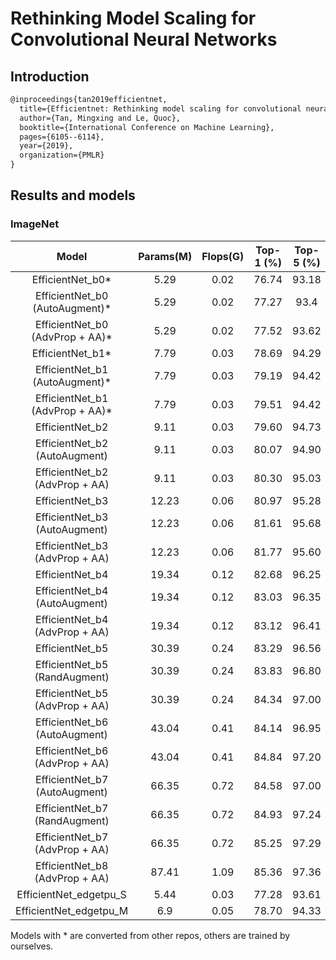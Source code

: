 # Rethinking Model Scaling for Convolutional Neural Networks

## Introduction

<!-- [ALGORITHM] -->

```latex
@inproceedings{tan2019efficientnet,
  title={Efficientnet: Rethinking model scaling for convolutional neural networks},
  author={Tan, Mingxing and Le, Quoc},
  booktitle={International Conference on Machine Learning},
  pages={6105--6114},
  year={2019},
  organization={PMLR}
}
```

## Results and models

### ImageNet

|         Model         | Params(M) | Flops(G) | Top-1 (%) | Top-5 (%) | Config | Download |
|:---------------------:|:---------:|:--------:|:---------:|:---------:|:---------:|:--------:|
| EfficientNet_b0*               | 5.29 | 0.02  | 76.74 | 93.18 | [config](https://github.com/open-mmlab/mmclassification/blob/master/configs/efficientnet/efficientnet_b0_b32x8_imagenet.py) |  [model](https://download.openmmlab.com/mmclassification/v0/efficientnet/efficientnet_b0_20200902-fbd07c93.pth) &#124; - |
| EfficientNet_b0 (AutoAugment)* | 5.29 | 0.02  | 77.27 | 93.4 | [config](https://github.com/open-mmlab/mmclassification/blob/master/configs/efficientnet/efficientnet_b0_b32x8_imagenet.py) |[model](https://download.openmmlab.com/mmclassification/v0/efficientnet/efficientnet_b0_autoaugment_20200902-bc21d1cb.pth) &#124; - |
| EfficientNet_b0 (AdvProp + AA)*| 5.29 | 0.02  | 77.52 | 93.62 | [config](https://github.com/open-mmlab/mmclassification/blob/master/configs/efficientnet/efficientnet_b0_b32x8_imagenet.py) |[model](https://download.openmmlab.com/mmclassification/v0/efficientnet/efficientnet_b0_advprob_20200902-71f75f44.pth) &#124; - |
| EfficientNet_b1*               | 7.79 | 0.03  | 78.69 | 94.29 | [config](https://github.com/open-mmlab/mmclassification/blob/master/configs/efficientnet/efficientnet_b1_b32x8_imagenet.py) | [model](https://download.openmmlab.com/mmclassification/v0/efficientnet/efficientnet_b1_20200902-c43b8538.pth) &#124; - |
| EfficientNet_b1 (AutoAugment)* | 7.79 | 0.03  | 79.19 | 94.42 | [config](https://github.com/open-mmlab/mmclassification/blob/master/configs/efficientnet/efficientnet_b1_b32x8_imagenet.py) | [config](https://github.com/open-mmlab/mmclassification/blob/master/configs/efficientnet/efficientnet_b1_b32x8_imagenet.py) |[model](https://download.openmmlab.com/mmclassification/v0/efficientnet/efficientnet_b1_autoaugment_20200902-6057bf77.pth) &#124; - |
| EfficientNet_b1 (AdvProp + AA)*| 7.79 | 0.03  | 79.51 | 94.42 | [config](https://github.com/open-mmlab/mmclassification/blob/master/configs/efficientnet/efficientnet_b1_b32x8_imagenet.py) | [model](https://download.openmmlab.com/mmclassification/v0/efficientnet/efficientnet_b1_advprob_20200902-7b910c4e.pth) &#124; - |
| EfficientNet_b2               | 9.11 | 0.03  | 79.60 | 94.73 | [config](https://github.com/open-mmlab/mmclassification/blob/master/configs/efficientnet/efficientnet_b2_b32x8_imagenet.py) | [model](https://download.openmmlab.com/mmclassification/v0/efficientnet/efficientnet_b2_20200902-28d2d19a.pth) &#124; - |
| EfficientNet_b2 (AutoAugment) | 9.11 | 0.03  | 80.07 | 94.90 | [config](https://github.com/open-mmlab/mmclassification/blob/master/configs/efficientnet/efficientnet_b2_b32x8_imagenet.py) | [model](https://download.openmmlab.com/mmclassification/v0/efficientnet/efficientnet_b2_autoaugment_20200902-755b5570.pth) &#124; - |
| EfficientNet_b2 (AdvProp + AA)| 9.11 | 0.03  | 80.30 | 95.03 | [config](https://github.com/open-mmlab/mmclassification/blob/master/configs/efficientnet/efficientnet_b2_b32x8_imagenet.py) | [model](https://download.openmmlab.com/mmclassification/v0/efficientnet/efficientnet_b2_advprob_20200902-92aae5db.pth) &#124; - |
| EfficientNet_b3               | 12.23| 0.06  | 80.97 | 95.28 | [config](https://github.com/open-mmlab/mmclassification/blob/master/configs/efficientnet/efficientnet_b3_b32x8_imagenet.py) | [model](https://download.openmmlab.com/mmclassification/v0/efficientnet/efficientnet_b3_20200902-6b3b50db.pth) &#124; - |
| EfficientNet_b3 (AutoAugment) | 12.23| 0.06  | 81.61 | 95.68 | [config](https://github.com/open-mmlab/mmclassification/blob/master/configs/efficientnet/efficientnet_b3_b32x8_imagenet.py) | [model](https://download.openmmlab.com/mmclassification/v0/efficientnet/efficientnet_b3_autoaugment_20200902-98895895.pth) &#124; - |
| EfficientNet_b3 (AdvProp + AA)| 12.23| 0.06  | 81.77 | 95.60 | [config](https://github.com/open-mmlab/mmclassification/blob/master/configs/efficientnet/efficientnet_b3_b32x8_imagenet.py) | [model](https://download.openmmlab.com/mmclassification/v0/efficientnet/efficientnet_b3_advprob_20200902-2e57aa32.pth) &#124; - |
| EfficientNet_b4               | 19.34| 0.12  | 82.68 | 96.25 | [config](https://github.com/open-mmlab/mmclassification/blob/master/configs/efficientnet/efficientnet_b4_b32x8_imagenet.py) | [model](https://download.openmmlab.com/mmclassification/v0/efficientnet/efficientnet_b4_20200902-6e724d3d.pth) &#124; - |
| EfficientNet_b4 (AutoAugment) | 19.34| 0.12  | 83.03 | 96.35 | [config](https://github.com/open-mmlab/mmclassification/blob/master/configs/efficientnet/efficientnet_b4_b32x8_imagenet.py) | [model](https://download.openmmlab.com/mmclassification/v0/efficientnet/efficientnet_b4_autoaugment_20200902-cb07b99a.pth) &#124; - |
| EfficientNet_b4 (AdvProp + AA)| 19.34| 0.12  | 83.12 | 96.41 | [config](https://github.com/open-mmlab/mmclassification/blob/master/configs/efficientnet/efficientnet_b4_b32x8_imagenet.py) | [model](https://download.openmmlab.com/mmclassification/v0/efficientnet/efficientnet_b4_advprob_20200902-d2a17db9.pth) &#124; - |
| EfficientNet_b5               | 30.39| 0.24  | 83.29 | 96.56 | [config](https://github.com/open-mmlab/mmclassification/blob/master/configs/efficientnet/efficientnet_b5_b32x8_imagenet.py) | [model](https://download.openmmlab.com/mmclassification/v0/efficientnet/efficientnet_b5_20200902-bfd0f1db.pth) &#124; - |
| EfficientNet_b5 (RandAugment) | 30.39| 0.24  | 83.83 | 96.80 | [config](https://github.com/open-mmlab/mmclassification/blob/master/configs/efficientnet/efficientnet_b5_b32x8_imagenet.py) | [model](https://download.openmmlab.com/mmclassification/v0/efficientnet/efficientnet_b5_randaugment_20200902-ea4db767.pth) &#124; - |
| EfficientNet_b5 (AdvProp + AA)| 30.39| 0.24  | 84.34 | 97.00 | [config](https://github.com/open-mmlab/mmclassification/blob/master/configs/efficientnet/efficientnet_b5_b32x8_imagenet.py) | [model](https://download.openmmlab.com/mmclassification/v0/efficientnet/efficientnet_b5_advprob_20200902-27015836.pth) &#124; - |
| EfficientNet_b6 (AutoAugment) | 43.04| 0.41  | 84.14 | 96.95 | [config](https://github.com/open-mmlab/mmclassification/blob/master/configs/efficientnet/efficientnet_b6_b32x8_imagenet.py) | [model](https://download.openmmlab.com/mmclassification/v0/efficientnet/efficientnet_b6_autoaugment_20200902-e751721d.pth) &#124; - |
| EfficientNet_b6 (AdvProp + AA)| 43.04| 0.41  | 84.84 | 97.20 | [config](https://github.com/open-mmlab/mmclassification/blob/master/configs/efficientnet/efficientnet_b6_b32x8_imagenet.py) | [model](https://download.openmmlab.com/mmclassification/v0/efficientnet/efficientnet_b6_advprob_20200902-38908102.pth) &#124; - |
| EfficientNet_b7 (AutoAugment) | 66.35| 0.72  | 84.58 | 97.00 | [config](https://github.com/open-mmlab/mmclassification/blob/master/configs/efficientnet/efficientnet_b7_b32x8_imagenet.py) | [model](https://download.openmmlab.com/mmclassification/v0/efficientnet/efficientnet_b7_autoaugment_20200902-848069e8.pth) &#124; - |
| EfficientNet_b7 (RandAugment) | 66.35| 0.72  | 84.93 | 97.24 | [config](https://github.com/open-mmlab/mmclassification/blob/master/configs/efficientnet/efficientnet_b7_b32x8_imagenet.py) |[model](https://download.openmmlab.com/mmclassification/v0/efficientnet/efficientnet_b7_randaugment_20200902-584f1258.pth) &#124; - |
| EfficientNet_b7 (AdvProp + AA)| 66.35| 0.72  | 85.25 | 97.29 | [config](https://github.com/open-mmlab/mmclassification/blob/master/configs/efficientnet/efficientnet_b7_b32x8_imagenet.py) |[model](https://download.openmmlab.com/mmclassification/v0/efficientnet/efficientnet_b7_advprob_20200902-2269887d.pth) &#124; - |
| EfficientNet_b8 (AdvProp + AA)| 87.41| 1.09  | 85.36 | 97.36 | [config](https://github.com/open-mmlab/mmclassification/blob/master/configs/efficientnet/efficientnet_b8_b32x8_imagenet.py) |[model](https://download.openmmlab.com/mmclassification/v0/efficientnet/efficientnet_b8_advprob_20200902-7673a8bf.pth) &#124; - |
| EfficientNet_edgetpu_S        | 5.44 | 0.03  | 77.28 | 93.61 | [config](https://github.com/open-mmlab/mmclassification/blob/master/configs/efficientnet/efficientnet_es_b32x8_imagenet.py) |[model](https://download.openmmlab.com/mmclassification/v0/efficientnet/efficientnet_es_20200902-81a6b8fc.pth) &#124; - |
| EfficientNet_edgetpu_M        | 6.9  | 0.05  | 78.70 | 94.33 | [config](https://github.com/open-mmlab/mmclassification/blob/master/configs/efficientnet/efficientnet_em_b32x8_imagenet.py) |[model](https://download.openmmlab.com/mmclassification/v0/efficientnet/efficientnet_em_20200902-d9c295bc.pth) &#124; - |

Models with * are converted from other repos, others are trained by ourselves.
